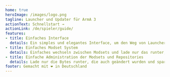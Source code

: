 ```yaml
---
home: true
heroImage: /images/logo.png
tagline: Launcher und Updater für ArmA 3
actionText: Schnellstart →
actionLink: /de/spieler/guide/
features:
- title: Einfaches Interface
  details: Ein simples und elegantes Interface, um den Weg von Launcher download bis Spielstart zu minimieren
- title: Einfaches Modset System
  details: Einfaches wechseln zwischen Modsets und lade nur das runter, was du wirklich brauchst
- title: Einfache Administration der Modsets und Repositories
  details: Lade nur die Bytes runter, die auch geändert wurden und spare Daten und Zeit ein
footer: Gemacht mit ❤️ in Deutschland
---
```

